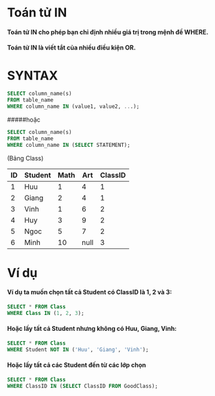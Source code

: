 # Toán tử IN
#### Toán tử IN cho phép bạn chỉ định nhiều giá trị trong mệnh đề WHERE.
#### Toán tử IN là viết tắt của nhiều điều kiện OR.

# SYNTAX

```sql
SELECT column_name(s)
FROM table_name
WHERE column_name IN (value1, value2, ...);
```
#####hoặc

```sql
SELECT column_name(s)
FROM table_name
WHERE column_name IN (SELECT STATEMENT);
```

(Bảng Class)

|ID         | Student    | Math         | Art           |ClassID|
|-----------| -----------| -----------  | -----------   |-----------|
|     1     | Huu        |      1       |      4        |1          |
|     2     | Giang      |      2       |      4        |1          |
|     3     | Vinh       |      1       |      6        |2          | 
|     4     | Huy        |      3       |      9        |2          |
|     5     |Ngoc        |5             |7              |2          |
|     6     |Minh        |10            |null           |3          |

# Ví dụ
#### Ví dụ ta muốn chọn tất cả Student có ClassID là 1, 2 và 3:
```sql
SELECT * FROM Class
WHERE Class IN (1, 2, 3);
```
#### Hoặc lấy tất cả Student nhưng không có Huu, Giang, Vinh:
```sql
SELECT * FROM Class
WHERE Student NOT IN ('Huu', 'Giang', 'Vinh');
```

#### Hoặc lấy tất cả các Student đến từ các lớp chọn
````sql
SELECT * FROM Class
WHERE ClassID IN (SELECT ClassID FROM GoodClass);
````

